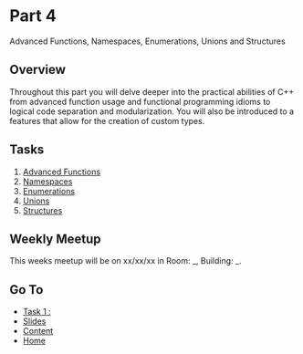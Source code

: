 # Part 4

Advanced Functions, Namespaces, Enumerations, Unions and Structures

## Overview

Throughout this part you will delve deeper into the practical abilities of C++ from advanced function usage and functional programming idioms to logical code separation and modularization. You will also be introduced to a features that allow for the creation of custom types.

## Tasks

1. [Advanced Functions](/content/part4/tasks/advfunc.md)
2. [Namespaces](/content/part4/tasks/namespaces.md)
3. [Enumerations](/content/part4/tasks/enums.md)
4. [Unions](/content/part4/tasks/unions.md)
5. [Structures](/content/part4/tasks/structs.md)

## Weekly Meetup

This weeks meetup will be on xx/xx/xx in Room: _, Building: _.

## Go To

- [Task 1 : ](/content/week/tasks/)
- [Slides](/content/part4/slides/README.md)
- [Content](/content/README.md)
- [Home](/README.md)
